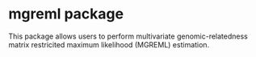 # mgreml package

This package allows users to perform multivariate
genomic-relatedness matrix restricited maximum
likelihood (MGREML) estimation.